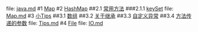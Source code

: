 file: [java.md](java.md)
#1 [Map](Map.md#anchor_0)
#2 [HashMap](Map.md#anchor_1)
##2.1 [常用方法](Map.md#anchor_2)
###2.1.1 [keySet](Map.md#anchor_3)
file: [Map.md](Map.md)
#3 [小Tips](Tips.md#anchor_0)
##3.1 [数组](Tips.md#anchor_1)
##3.2 [关于继承](Tips.md#anchor_2)
##3.3 [自定义异常](Tips.md#anchor_3)
##3.4 [方法传递的参数](Tips.md#anchor_4)
file: [Tips.md](Tips.md)
#4 [File](IO.md#anchor_0)
file: [IO.md](IO.md)
